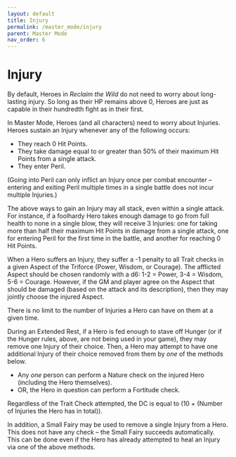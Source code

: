 ```yaml
---
layout: default
title: Injury
permalink: /master_mode/injury
parent: Master Mode
nav_order: 6
---
```


# Injury

By default, Heroes in *Reclaim the Wild* do not need to worry about long-lasting injury. So long as their HP remains above 0, Heroes are just as capable in their hundredth fight as in their first.

In Master Mode, Heroes (and all characters) need to worry about Injuries. Heroes sustain an Injury whenever any of the following occurs:
- They reach 0 Hit Points.
- They take damage equal to or greater than 50% of their maximum Hit Points from a single attack.
- They enter Peril. 

(Going into Peril can only inflict an Injury once per combat encounter – entering and exiting Peril multiple times in a single battle does not incur multiple Injuries.)

The above ways to gain an Injury may all stack, even within a single attack. For instance, if a foolhardy Hero takes enough damage to go from full health to none in a single blow, they will receive 3 Injuries: one for taking more than half their maximum Hit Points in damage from a single attack, one for entering Peril for the first time in the battle, and another for reaching 0 Hit Points.

When a Hero suffers an Injury, they suffer a -1 penalty to all Trait checks in a given Aspect of the Triforce (Power, Wisdom, or Courage). The afflicted Aspect should be chosen randomly with a d6: 1-2 = Power, 3-4 = Wisdom, 5-6 = Courage. However, if the GM and player agree on the Aspect that should be damaged (based on the attack and its description), then they may jointly choose the injured Aspect.

There is no limit to the number of Injuries a Hero can have on them at a given time.

During an Extended Rest, if a Hero is fed enough to stave off Hunger (or if the Hunger rules, above, are not being used in your game), they may remove one Injury of their choice. Then, a Hero may attempt to have one additional Injury of their choice removed from them by *one* of the methods below.
- Any *one* person can perform a Nature check on the injured Hero (including the Hero themselves).
- OR, the Hero in question can perform a Fortitude check.

Regardless of the Trait Check attempted, the DC is equal to (10 + (Number of Injuries the Hero has in total)).

In addition, a Small Fairy may be used to remove a single Injury from a Hero. This does not have any check – the Small Fairy succeeds automatically. This can be done even if the Hero has already attempted to heal an Injury via one of the above methods.